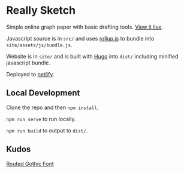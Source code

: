 # Really Sketch

Simple online graph paper with basic drafting tools. [View it live](https://reallysketch.com/).

Javascript source is in `src/` and uses [rollup.js](https://rollupjs.org/guide/en/) to bundle into `site/assets/js/bundle.js`.

Website is in `site/` and is built with [Hugo](https://gohugo.io/) into `dist/` including minified javascript bundle.

Deployed to [netlify](https://app.netlify.com/sites/reallysketch/deploys).

## Local Development

Clone the repo and then `npm install`.

`npm run serve` to run locally.

`npm run build` to output to `dist/`.

## Kudos

[Routed Gothic Font](https://github.com/dse/routed-gothic)